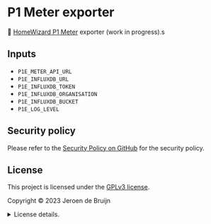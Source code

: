 # P1 Meter exporter

🚧 [HomeWizard P1 Meter](https://www.homewizard.com/p1-meter/) exporter (work in progress).s

## Inputs

- `P1E_METER_API_URL`
- `P1E_INFLUXDB_URL`
- `P1E_INFLUXDB_TOKEN`
- `P1E_INFLUXDB_ORGANISATION`
- `P1E_INFLUXDB_BUCKET`
- `P1E_LOG_LEVEL`

## Security policy

Please refer to the [Security Policy on GitHub](https://github.com/vidavidorra/p1-meter-exporter/security/) for the security policy.

## License

This project is licensed under the [GPLv3 license](https://www.gnu.org/licenses/gpl.html).

Copyright © 2023 Jeroen de Bruijn

<details><summary>License details.</summary>
<p>

This program is free software: you can redistribute it and/or modify
it under the terms of the GNU General Public License as published by
the Free Software Foundation, either version 3 of the License, or
(at your option) any later version.

This program is distributed in the hope that it will be useful,
but WITHOUT ANY WARRANTY; without even the implied warranty of
MERCHANTABILITY or FITNESS FOR A PARTICULAR PURPOSE. See the
GNU General Public License for more details.

You should have received a copy of the GNU General Public License
along with this program. If not, see <http://www.gnu.org/licenses/>.

The full text of the license is available in the [LICENSE](LICENSE.md) file in this repository and [online](https://www.gnu.org/licenses/gpl.html).

</details>
